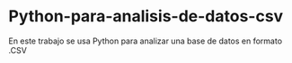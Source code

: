 # Python-para-analisis-de-datos-csv
En este trabajo se usa Python para analizar una base de datos en formato .CSV
